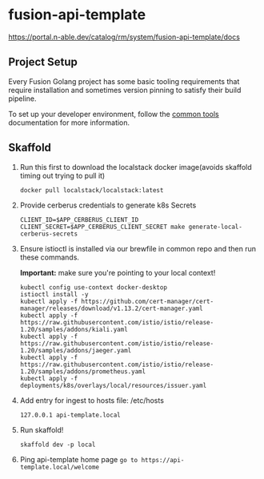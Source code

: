 # fusion-api-template

https://portal.n-able.dev/catalog/rm/system/fusion-api-template/docs

## Project Setup

Every Fusion Golang project has some basic tooling requirements that require installation and
sometimes version pinning to satisfy their build pipeline.

To set up your developer environment, follow the
[common tools](https://portal.n-able.dev/docs/rm/system/fusion-common-developer-docs/howto/getting-started/)
documentation for more information.

## Skaffold
1. Run this first to download the localstack docker image(avoids skaffold timing out trying to pull it)
    ```
    docker pull localstack/localstack:latest
    ```
2. Provide cerberus credentials to generate k8s Secrets
    ```
    CLIENT_ID=$APP_CERBERUS_CLIENT_ID CLIENT_SECRET=$APP_CERBERUS_CLIENT_SECRET make generate-local-cerberus-secrets
    ```
3. Ensure istioctl is installed via our brewfile in common repo and then run these commands.

   **Important:** make sure you're pointing to your local context!
   ```
   kubectl config use-context docker-desktop
   istioctl install -y
   kubectl apply -f https://github.com/cert-manager/cert-manager/releases/download/v1.13.2/cert-manager.yaml
   kubectl apply -f https://raw.githubusercontent.com/istio/istio/release-1.20/samples/addons/kiali.yaml
   kubectl apply -f https://raw.githubusercontent.com/istio/istio/release-1.20/samples/addons/jaeger.yaml
   kubectl apply -f https://raw.githubusercontent.com/istio/istio/release-1.20/samples/addons/prometheus.yaml
   kubectl apply -f deployments/k8s/overlays/local/resources/issuer.yaml
   ```

4. Add entry for ingest to hosts file: /etc/hosts
   ```
   127.0.0.1 api-template.local
   ```

5. Run skaffold!
    ```
    skaffold dev -p local
    ```

6. Ping api-template home page
   ``go to https://api-template.local/welcome``
